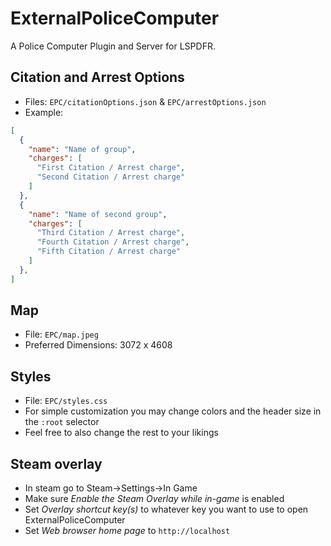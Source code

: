 # ExternalPoliceComputer

A Police Computer Plugin and Server for LSPDFR.

## Citation and Arrest Options
- Files: `EPC/citationOptions.json` &  `EPC/arrestOptions.json`
- Example:
```json
[
  {
    "name": "Name of group",
    "charges": [
      "First Citation / Arrest charge",
      "Second Citation / Arrest charge"
    ]
  },
  {
    "name": "Name of second group",
    "charges": [
      "Third Citation / Arrest charge",
      "Fourth Citation / Arrest charge",
      "Fifth Citation / Arrest charge"
    ]
  },
]
```

## Map
- File: `EPC/map.jpeg`
- Preferred Dimensions: 3072 x 4608

## Styles
- File: `EPC/styles.css`
- For simple customization you may change colors and the header size in the `:root` selector
- Feel free to also change the rest to your likings

## Steam overlay
- In steam go to Steam<a>&rarr;</a>Settings<a>&rarr;</a>In Game
- Make sure _Enable the Steam Overlay while in-game_ is enabled
- Set _Overlay shortcut key(s)_ to whatever key you want to use to open ExternalPoliceComputer
- Set _Web browser home page_ to `http://localhost`
